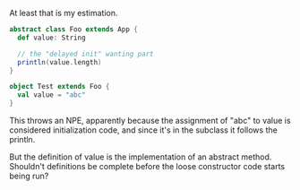 At least that is my estimation.
```scala
abstract class Foo extends App {
  def value: String

  // the "delayed init" wanting part
  println(value.length)
}

object Test extends Foo {
  val value = "abc"
}
```
This throws an NPE, apparently because the assignment of "abc" to value is considered initialization code, and since it's in the subclass it follows the println.

But the definition of value is the implementation of an abstract method.  Shouldn't definitions be complete before the loose constructor code starts being run?
